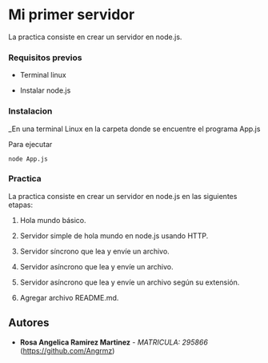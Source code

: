 # Mi primer servidor

La practica consiste en crear un servidor en node.js.
### Requisitos previos

- Terminal linux

- Instalar node.js

### Instalacion

_En una terminal Linux en la carpeta donde se encuentre el programa App.js 

Para ejecutar
```
node App.js
```
### Practica
La practica consiste en crear un servidor en node.js en las siguientes etapas:

1) Hola mundo básico.

2) Servidor simple de hola mundo en node.js usando HTTP.

3) Servidor síncrono que lea y envíe un archivo.

4) Servidor asíncrono que lea y envíe un archivo.

5) Servidor asíncrono que lea y envíe un archivo según su extensión.

6) Agregar archivo README.md.


## Autores 

* **Rosa Angelica Ramirez Martinez** - *MATRICULA: 295866* (https://github.com/Angrmz)
